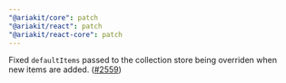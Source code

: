 ```yaml
---
"@ariakit/core": patch
"@ariakit/react": patch
"@ariakit/react-core": patch
---
```


Fixed `defaultItems` passed to the collection store being overriden when new items are added. ([#2559](https://github.com/ariakit/ariakit/pull/2559))

